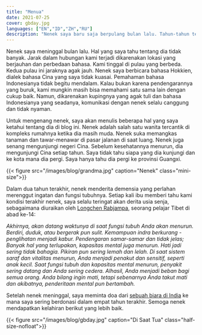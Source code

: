 ```yaml
---
title: "Menua"
date: 2021-07-25
cover: gbday.jpg
languages: ["EN","ID","ZH","RU"]
description: "Nenek saya baru saja berpulang bulan lalu. Tahun-tahun terakhirnya menunjukkan kepada saya derita di usia senja..."
---
```


Nenek saya meninggal bulan lalu. Hal yang saya tahu tentang dia tidak banyak.
Jarak dalam hubungan kami terjadi dikarenakan lokasi yang berjauhan dan perbedaan bahasa. Kami tinggal di pulau yang berbeda. Kedua pulau ini jaraknya agak jauh. Nenek saya berbicara bahasa Hokkien, dialek bahasa Cina yang saya tidak kuasai. 
Pemahaman bahasa Indonesianya tidak begitu mendalam. Kalau bukan karena pendengarannya yang buruk, kami mungkin masih bisa memahami satu sama lain dengan cukup baik. Namun, dikarenakan kupingnya yang agak tuli dan bahasa Indonesianya yang seadanya, komunikasi dengan nenek selalu canggung dan tidak nyaman. 

Untuk mengenang nenek, saya akan menulis beberapa hal yang saya ketahui tentang dia di blog ini. Nenek adalah salah satu wanita tercantik di kompleks rumahnya ketika dia masih muda.
Nenek suka memangkas tanaman dan tawar-menawar di pasar jalanan di saat luang.
Nenek juga senang mengunjungi negeri Cina.
Sebelum kesehatannya menurun, dia mengunjungi Cina setiap tahun.
Saya tidak tahu siapa yang dia kunjungi dan ke kota mana dia pergi. Saya hanya tahu dia pergi ke provinsi Guangxi.

{{< figure src="/images/blog/grandma.jpg" caption="Nenek" class="mini-size">}}

Dalam dua tahun terakhir,
nenek menderita demensia yang perlahan merenggut ingatan dan fungsi tubuhnya.
Setiap kali ibu memberi tahu kami kondisi terakhir nenek, saya selalu teringat akan derita usia senja,
sebagaimana diuraikan oleh [Longchen Rabjampa](https://en.wikipedia.org/wiki/Longchenpa), seorang pelajar Tibet di abad ke-14:

*Akhirnya, akan datang waktunya di saat fungsi tubuh Anda akan menurun.
Berdiri, duduk, atau bergerak pun sulit.
Kemampuan indra berkurang - penglihatan menjadi kabur. Pendengaran samar-samar dan tidak jelas;
Banyak hal yang terlupakan, kapasitas mental juga menurun.
Hati jadi sering tidak bahagia. Pikiran pun sering lemah dan lelah.
Di saat sistem saraf dan vitalitas menurun, Anda menjadi penakut dan sensitif,
seperti anak kecil. Saat fungsi tubuh dan kapasitas mental menurun,
penyakit sering datang dan Anda sering cedera.
Alhasil, Anda menjadi beban bagi semua orang.
Anda bilang ingin mati, tetapi sebenarnya Anda takut mati dan akibatnya, penderitaan mental pun bertambah.*

Setelah nenek meninggal, saya meminta doa dari [sebuah biara di India](https://tenzinpalmo.com/) 
ke mana saya sering berdonasi dalam empat tahun terakhir. Semoga nenek mendapatkan kelahiran berikut yang lebih baik. 

{{< figure src="/images/blog/gbday.jpg" caption="Di Saat Tua" class="half-size-nofloat">}}